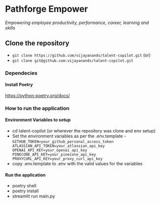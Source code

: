 # Pathforge Empower
*Empowering employee productivity, performance, career, learning and skills*

## Clone the repository
- `git clone https://github.com/vijayanands/talent-copilot.git`
(or)
- `git clone git@github.com:vijayanands/talent-copilot.git`

### Dependecies
#### Install Poetry
https://python-poetry.org/docs/

### How to run the application
#### Environment Variables to setup
- cd talent-copilot (or wherever the repository was clone and env setup)
- Set the environment variables as per the .env.template
-`GITHUB_TOKEN=your_github_personal_access_token
ATLASSIAN_API_TOKEN=your_atlassian_api_key
OPENAI_API_KEY=your_openai_api_key
PINECONE_API_KEY=your_pinecone_api_key
PROXYCURL_API_KEY=your_proxy_curl_api_key`
- copy .env.template to .env with the valid values for the variables
#### Run the application
- poetry shell
- poetry install
- streamlit run main.py

